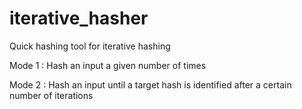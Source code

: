 # iterative_hasher
Quick hashing tool for iterative hashing

Mode 1 : Hash an input a given number of times

Mode 2 : Hash an input until a target hash is identified after a certain number of iterations
